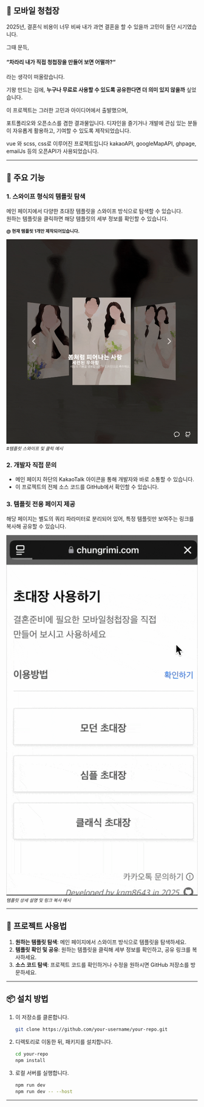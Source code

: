 ## 🎉 모바일 청첩장 

2025년, 결혼식 비용이 너무 비싸 내가 과연 결혼을 할 수 있을까 고민이 들던 시기였습니다.

그때 문득, 
#### **“차라리 내가 직접 청첩장을 만들어 보면 어떨까?“**
라는 생각이 떠올랐습니다.

기왕 만드는 김에, **누구나 무료로 사용할 수 있도록 공유한다면 더 의미 있지 않을까** 싶었습니다.

이 프로젝트는 그러한 고민과 아이디어에서 출발했으며, 

포트폴리오와 오픈소스를 겸한 결과물입니다.
디자인을 즐기거나 개발에 관심 있는 분들이 자유롭게 활용하고, 기여할 수 있도록 제작되었습니다.


vue 와 scss, css로 이루어진 프로젝트입니다 
kakaoAPI, googleMapAPI, ghpage, emailJs 등의 오픈API가 사용되었습니다.

---

## 🌟 주요 기능

### 1. 스와이프 형식의 템플릿 탐색
메인 페이지에서 다양한 초대장 템플릿을 스와이프 방식으로 탐색할 수 있습니다.  
원하는 템플릿을 클릭하면 해당 템플릿의 세부 정보를 확인할 수 있습니다.

<small>**@ 현재 템플릿 1개만 제작되어있습니다.**</small>

![readme_1.gif](readme1.gif)
_<small>#템플릿 스와이프 및 클릭 예시</small>_

### 2. 개발자 직접 문의
- 메인 페이지 하단의 KakaoTalk 아이콘을 통해 개발자와 바로 소통할 수 있습니다.
- 이 프로젝트의 전체 소스 코드를 GitHub에서 확인할 수 있습니다.

### 3. 템플릿 전용 페이지 제공
해당 페이지는 별도의 쿼리 파라미터로 분리되어 있어, 특정 템플릿만 보여주는 링크를 복사해 공유할 수 있습니다.

![readme_1.gif](readme2.gif)
_<small>템플릿 상세 설명 및 링크 복사 예시</small>_

---

## 🚀 프로젝트 사용법

1. **원하는 템플릿 탐색**: 메인 페이지에서 스와이프 방식으로 템플릿을 탐색하세요.
2. **템플릿 확인 및 공유**: 원하는 템플릿을 클릭해 세부 정보를 확인하고, 공유 링크를 복사하세요.
3. **소스 코드 탐색**: 프로젝트 코드를 확인하거나 수정을 원하시면 GitHub 저장소를 방문하세요.

---

## 📦 설치 방법

1. 이 저장소를 클론합니다.
   ```bash
   git clone https://github.com/your-username/your-repo.git

2. 디렉토리로 이동한 뒤, 패키지를 설치합니다.
   ```bash
   cd your-repo
   npm install
   
3. 로컬 서버를 실행합니다.
   ```bash
   npm run dev
   npm run dev -- --host

---
